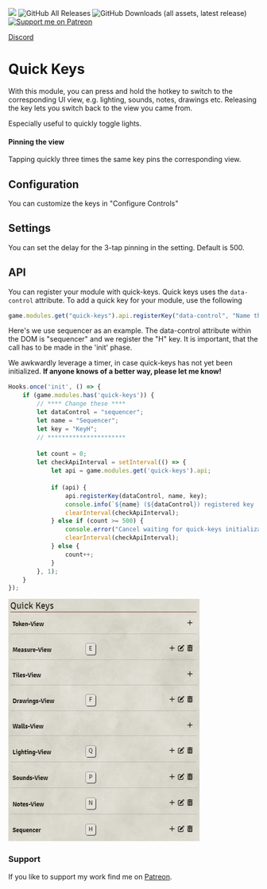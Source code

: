 ![](https://img.shields.io/badge/Foundry-v11-informational) 
![GitHub All Releases](https://img.shields.io/github/downloads/Syrious/foundryvtt-quick-keys/total?label=Downloads+Total) 
![GitHub Downloads (all assets, latest release)](https://img.shields.io/github/downloads/Syrious/foundryvtt-quick-keys/latest/total?label=Downloads+Latest)
[![Support me on Patreon](https://img.shields.io/endpoint.svg?url=https%3A%2F%2Fshieldsio-patreon.vercel.app%2Fapi%3Fusername%3DSyriousWorkshop%26type%3Dpatrons&style=flat)](https://patreon.com/SyriousWorkshop)

[Discord](https://discord.gg/VMqndcyUGS)

# Quick Keys
With this module, you can press and hold the hotkey to switch to the corresponding UI view, e.g. lighting, sounds, notes, drawings etc. 
Releasing the key lets you switch back to the view you came from.

Especially useful to quickly toggle lights.

#### Pinning the view
Tapping quickly three times the same key pins the corresponding view.

## Configuration
You can customize the keys in "Configure Controls" 

## Settings
You can set the delay for the 3-tap pinning in the setting. Default is 500.

## API
You can register your module with quick-keys.
Quick keys uses the `data-control` attribute. To add a quick key for your module, use the following
```javascript
game.modules.get("quick-keys").api.registerKey("data-control", "Name that gets displayed in Configure Controls", "The Key");
```

Here's we use sequencer as an example. The data-control attribute within the DOM is "sequencer" and we register the "H" key.
It is important, that the call has to be made in the 'init' phase.

We awkwardly leverage a timer, in case quick-keys has not yet been initialized. __If anyone knows of a better way, please let me know!__

```javascript
Hooks.once('init', () => {
    if (game.modules.has('quick-keys')) {
        // **** Change these ****
        let dataControl = "sequencer";
        let name = "Sequencer";
        let key = "KeyH";
        // **********************

        let count = 0;
        let checkApiInterval = setInterval(() => {
            let api = game.modules.get('quick-keys').api;

            if (api) {
                api.registerKey(dataControl, name, key);
                console.info(`${name} (${dataControl}) registered key '${key}' successfully with quick-keys`);
                clearInterval(checkApiInterval);
            } else if (count >= 500) {
                console.error("Cancel waiting for quick-keys initialization");
                clearInterval(checkApiInterval);
            } else {
                count++;
            }
        }, 1);
    }
});
```

![config.png](assets/config.png)

### Support
If you like to support my work find me on [Patreon](https://www.patreon.com/SyriousWorkshop).
